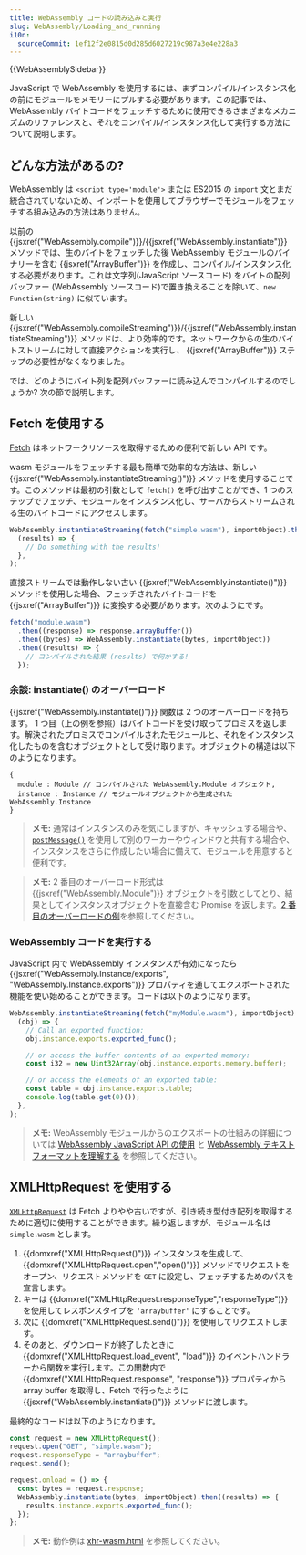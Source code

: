 ```yaml
---
title: WebAssembly コードの読み込みと実行
slug: WebAssembly/Loading_and_running
i10n:
  sourceCommit: 1ef12f2e0815d0d285d6027219c987a3e4e228a3
---
```


{{WebAssemblySidebar}}

JavaScript で WebAssembly を使用するには、まずコンパイル/インスタンス化の前にモジュールをメモリーにプルする必要があります。この記事では、WebAssembly バイトコードをフェッチするために使用できるさまざまなメカニズムのリファレンスと、それをコンパイル/インスタンス化して実行する方法について説明します。

## どんな方法があるの?

WebAssembly は `<script type='module'>` または ES2015 の `import` 文とまだ統合されていないため、インポートを使用してブラウザーでモジュールをフェッチする組み込みの方法はありません。

以前の {{jsxref("WebAssembly.compile")}}/{{jsxref("WebAssembly.instantiate")}} メソッドでは、生のバイトをフェッチした後 WebAssembly モジュールのバイナリーを含む {{jsxref("ArrayBuffer")}} を作成し、コンパイル/インスタンス化する必要があります。これは文字列(JavaScript ソースコード) をバイトの配列バッファー (WebAssembly ソースコード)で置き換えることを除いて、`new Function(string)` に似ています。

新しい {{jsxref("WebAssembly.compileStreaming")}}/{{jsxref("WebAssembly.instantiateStreaming")}} メソッドは、より効率的です。ネットワークからの生のバイトストリームに対して直接アクションを実行し、 {{jsxref("ArrayBuffer")}} ステップの必要性がなくなりました。

では、どのようにバイト列を配列バッファーに読み込んでコンパイルするのでしょうか? 次の節で説明します。

## Fetch を使用する

[Fetch](/ja/docs/Web/API/Fetch_API) はネットワークリソースを取得するための便利で新しい API です。

wasm モジュールをフェッチする最も簡単で効率的な方法は、新しい {{jsxref("WebAssembly.instantiateStreaming()")}} メソッドを使用することです。このメソッドは最初の引数として `fetch()` を呼び出すことができ、1 つのステップでフェッチ、モジュールをインスタンス化し、サーバからストリームされる生のバイトコードにアクセスします。

```js
WebAssembly.instantiateStreaming(fetch("simple.wasm"), importObject).then(
  (results) => {
    // Do something with the results!
  },
);
```

直接ストリームでは動作しない古い {{jsxref("WebAssembly.instantiate()")}} メソッドを使用した場合、フェッチされたバイトコードを {{jsxref("ArrayBuffer")}} に変換する必要があります。次のようにです。

```js
fetch("module.wasm")
  .then((response) => response.arrayBuffer())
  .then((bytes) => WebAssembly.instantiate(bytes, importObject))
  .then((results) => {
    // コンパイルされた結果 (results) で何かする!
  });
```

### 余談: instantiate() のオーバーロード

{{jsxref("WebAssembly.instantiate()")}} 関数は 2 つのオーバーロードを持ちます。 1 つ目（上の例を参照）はバイトコードを受け取ってプロミスを返します。解決されたプロミスでコンパイルされたモジュールと、それをインスタンス化したものを含むオブジェクトとして受け取ります。オブジェクトの構造は以下のようになります。

```
{
  module : Module // コンパイルされた WebAssembly.Module オブジェクト,
  instance : Instance // モジュールオブジェクトから生成された WebAssembly.Instance
}
```

> **メモ:** 通常はインスタンスのみを気にしますが、キャッシュする場合や、[`postMessage()`](/ja/docs/Web/API/MessagePort/postMessage) を使用して別のワーカーやウィンドウと共有する場合や、インスタンスをさらに作成したい場合に備えて、モジュールを用意すると便利です。

> **メモ:** 2 番目のオーバーロード形式は {{jsxref("WebAssembly.Module")}} オブジェクトを引数としてとり、結果としてインスタンスオブジェクトを直接含む Promise を返します。[2 番目のオーバーロードの例](/ja/docs/Web/JavaScript/Reference/Global_Objects/WebAssembly/instantiate#second_overload_example)を参照してください。

### WebAssembly コードを実行する

JavaScript 内で WebAssembly インスタンスが有効になったら {{jsxref("WebAssembly.Instance/exports", "WebAssembly.Instance.exports")}} プロパティを通してエクスポートされた機能を使い始めることができます。コードは以下のようになります。

```js
WebAssembly.instantiateStreaming(fetch("myModule.wasm"), importObject).then(
  (obj) => {
    // Call an exported function:
    obj.instance.exports.exported_func();

    // or access the buffer contents of an exported memory:
    const i32 = new Uint32Array(obj.instance.exports.memory.buffer);

    // or access the elements of an exported table:
    const table = obj.instance.exports.table;
    console.log(table.get(0)());
  },
);
```

> **メモ:** WebAssembly モジュールからのエクスポートの仕組みの詳細については [WebAssembly JavaScript API の使用](/ja/docs/WebAssembly/Using_the_JavaScript_API) と [WebAssembly テキストフォーマットを理解する](/ja/docs/WebAssembly/Understanding_the_text_format) を参照してください。

## XMLHttpRequest を使用する

[`XMLHttpRequest`](/ja/docs/Web/API/XMLHttpRequest) は Fetch よりやや古いですが、引き続き型付き配列を取得するために適切に使用することができます。繰り返しますが、モジュール名は `simple.wasm` とします。

1. {{domxref("XMLHttpRequest()")}} インスタンスを生成して、{{domxref("XMLHttpRequest.open","open()")}} メソッドでリクエストをオープン、リクエストメソッドを `GET` に設定し、フェッチするためのパスを宣言します。
2. キーは {{domxref("XMLHttpRequest.responseType","responseType")}} を使用してレスポンスタイプを `'arraybuffer'` にすることです。
3. 次に {{domxref("XMLHttpRequest.send()")}} を使用してリクエストします。
4. そのあと、ダウンロードが終了したときに {{domxref("XMLHttpRequest.load_event", "load")}} のイベントハンドラーから関数を実行します。この関数内で {{domxref("XMLHttpRequest.response", "response")}} プロパティから array buffer を取得し、Fetch で行ったように {{jsxref("WebAssembly.instantiate()")}} メソッドに渡します。

最終的なコードは以下のようになります。

```js
const request = new XMLHttpRequest();
request.open("GET", "simple.wasm");
request.responseType = "arraybuffer";
request.send();

request.onload = () => {
  const bytes = request.response;
  WebAssembly.instantiate(bytes, importObject).then((results) => {
    results.instance.exports.exported_func();
  });
};
```

> **メモ:** 動作例は [xhr-wasm.html](https://mdn.github.io/webassembly-examples/js-api-examples/xhr-wasm.html) を参照してください。
